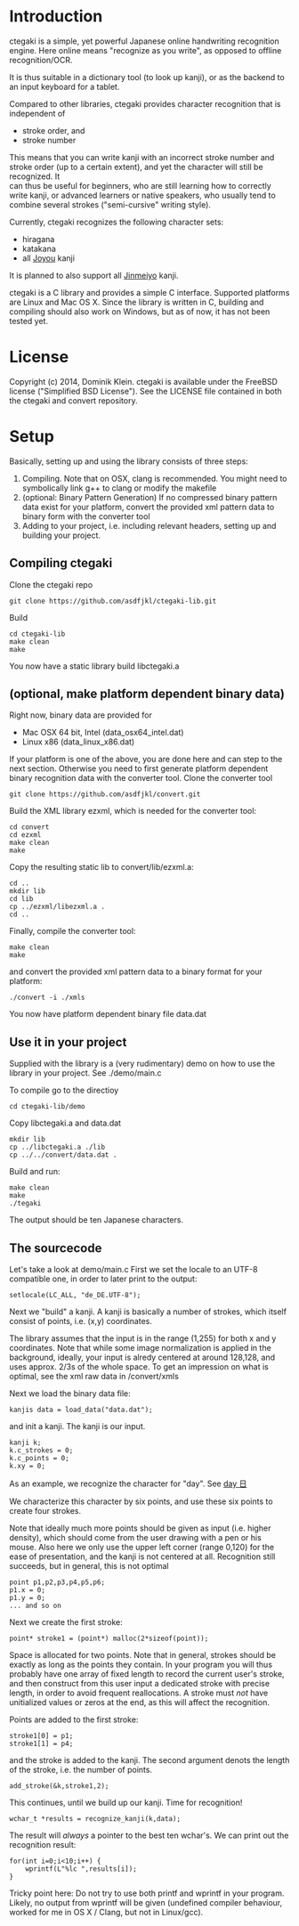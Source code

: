 # Introduction

ctegaki is a simple, yet powerful Japanese online
handwriting recognition engine.
Here online means "recognize as you write", as 
opposed to offline recognition/OCR.

It is thus suitable in a dictionary tool (to look up
kanji), or as the backend to an input keyboard 
for a tablet.

Compared to other libraries, ctegaki provides
character recognition that is independent of

* stroke order, and
* stroke number

This means that you can write kanji with an incorrect
stroke number and stroke order (up to a certain extent),
and yet the character will still be recognized. It  
can thus be useful for beginners, who are
still learning how to correctly write kanji, or 
advanced learners or native speakers, who usually
tend to combine several strokes ("semi-cursive"
writing style). 

Currently, ctegaki recognizes the following character
sets:

* hiragana
* katakana
* all [Joyou](http://en.wikipedia.org/wiki/J%C5%8Dy%C5%8D_kanji) kanji

It is planned to also support all [Jinmeiyo](http://en.wikipedia.org/wiki/Jinmeiy%C5%8D_kanji) kanji. 

ctegaki is a C library and provides a simple C interface.
Supported platforms are Linux and Mac OS X. Since the library
is written in C, building and compiling should also work on
Windows, but as of now, it has not been tested yet.

# License

Copyright (c) 2014, Dominik Klein. ctegaki is available under the 
FreeBSD license ("Simplified BSD License"). See the LICENSE
file contained in both the ctegaki and convert repository.

# Setup

Basically, setting up and using the library consists of
three steps:

1. Compiling. Note that on OSX, clang is recommended.
   You might need to symbolically link g++ to clang
   or modify the makefile
2. (optional: Binary Pattern Generation) If no compressed binary 
   pattern data
   exist for your platform, convert the provided xml
   pattern data to binary form with the converter tool
3. Adding to your project, i.e. including relevant headers, 
   setting up and building your project.

## Compiling ctegaki

Clone the ctegaki repo

```
git clone https://github.com/asdfjkl/ctegaki-lib.git
```

Build

```
cd ctegaki-lib
make clean
make
```

You now have a static library build libctegaki.a

## (optional, make platform dependent binary data)

Right now, binary data are provided for

* Mac OSX 64 bit, Intel (data_osx64_intel.dat)
* Linux x86 (data_linux_x86.dat) 

If your platform is one of the above, you are done here
and can step to the next section. Otherwise you need
to first generate platform dependent binary recognition
data with the converter tool. Clone the converter tool

```
git clone https://github.com/asdfjkl/convert.git
```

Build the XML library ezxml, which is needed for
the converter tool:

```
cd convert
cd ezxml
make clean
make
```

Copy the resulting static lib to convert/lib/ezxml.a:

```
cd ..
mkdir lib
cd lib
cp ../ezxml/libezxml.a .
cd ..
```

Finally, compile the converter tool:

```
make clean
make
```

and convert the provided xml pattern data to a binary
format for your platform:

```
./convert -i ./xmls
```

You now have platform dependent binary file data.dat

## Use it in your project

Supplied with the library is a (very rudimentary) demo on
how to use the library in your project. See ./demo/main.c

To compile go to the directioy

```
cd ctegaki-lib/demo
```

Copy libctegaki.a and data.dat

```
mkdir lib
cp ../libctegaki.a ./lib
cp ../../convert/data.dat .
```

Build and run:

```
make clean
make
./tegaki
```

The output should be ten Japanese characters.

## The sourcecode

Let's take a look at demo/main.c
First we set the locale to an UTF-8 compatible one,
in order to later print to the output:

```
setlocale(LC_ALL, "de_DE.UTF-8");
```

Next we "build" a kanji. A kanji is basically a 
number of strokes, which itself consist of points, i.e.
(x,y) coordinates.

The library assumes that the input is in the range (1,255)
for both x and y coordinates. Note that while some image
normalization is applied in the background, ideally, your
input is alredy centered at around 128,128, and uses approx.
2/3s of the whole space. To get an impression on what is optimal,
see the xml raw data in /convert/xmls

Next we load the binary data file:

```
kanjis data = load_data("data.dat");
```

and init a kanji. The kanji is our input.

```
kanji k;
k.c_strokes = 0;
k.c_points = 0;
k.xy = 0;
```

As an example, we recognize the character for "day". See
[day 日](http://en.wiktionary.org/wiki/%E6%97%A5)

We characterize this character by six points, and use
these six points to create four strokes.

Note that ideally much more points should be given as input
(i.e. higher density), which should come from the user
drawing with a pen or his mouse. Also here we only use
the upper left corner (range 0,120) for the ease of
presentation, and the kanji is not
centered at all. Recognition still succeeds, but in general,
this is not optimal

```
point p1,p2,p3,p4,p5,p6;
p1.x = 0;
p1.y = 0;
... and so on
```

Next we create the first stroke:

```
point* stroke1 = (point*) malloc(2*sizeof(point));
```

Space is allocated for two points. Note that in general, strokes
should be exactly as long as the points they contain. In your program
you will thus probably have one array of fixed length to record
the current user's stroke, and then construct from this user input
a dedicated stroke with precise length, in order to avoid frequent 
reallocations. A stroke must _not_ have unitialized values or
zeros at the end, as this will affect the recognition.

Points are added to the first stroke:

```
stroke1[0] = p1;
stroke1[1] = p4;
```

and the stroke is added to the kanji. The second
argument denots the length of the stroke, i.e.
the number of points.

```
add_stroke(&k,stroke1,2);
```

This continues, until we build up our kanji. Time
for recognition!

```
wchar_t *results = recognize_kanji(k,data);
```

The result will _always_ a pointer to the best
ten wchar's. We can print out the recognition result:

```
for(int i=0;i<10;i++) {
    wprintf(L"%lc ",results[i]);
}
```

Tricky point here: Do not try to use both printf
and wprintf in your program. Likely, no output
from wprintf will be given (undefined compiler behaviour,
worked for me in OS X / Clang, but not in Linux/gcc).

